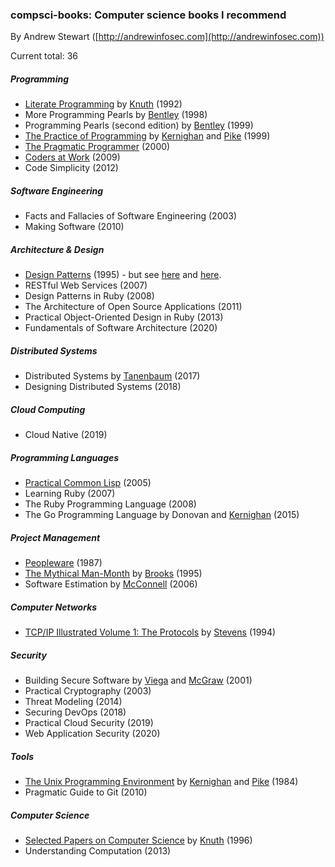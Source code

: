 
### compsci-books: Computer science books I recommend

By Andrew Stewart ([http://andrewinfosec.com](http://andrewinfosec.com))

Current total: 36

##### Programming

* [Literate Programming](https://en.wikipedia.org/wiki/Literate_programming) by [Knuth](https://en.wikipedia.org/wiki/Donald_Knuth) (1992)
* More Programming Pearls by [Bentley](https://en.wikipedia.org/wiki/Jon_Bentley_(computer_scientist)) (1998)
* Programming Pearls (second edition) by [Bentley](https://en.wikipedia.org/wiki/Jon_Bentley_(computer_scientist)) (1999)
* [The Practice of Programming](https://en.wikipedia.org/wiki/The_Practice_of_Programming) by [Kernighan](https://en.wikipedia.org/wiki/Brian_Kernighan) and [Pike](https://en.wikipedia.org/wiki/Rob_Pike) (1999)
* [The Pragmatic Programmer](https://en.wikipedia.org/wiki/The_Pragmatic_Programmer) (2000)
* [Coders at Work](https://en.wikipedia.org/wiki/Coders_at_work) (2009)
* Code Simplicity (2012)

##### Software Engineering

* Facts and Fallacies of Software Engineering (2003)
* Making Software (2010)

##### Architecture & Design

* [Design Patterns](https://en.wikipedia.org/wiki/Design_Patterns) (1995) - but see [here](http://norvig.com/design-patterns) and [here](https://groups.google.com/forum/m/#!msg/golang-nuts/3fOIZ1VLn1o/GeE1z5qUA6YJ).
* RESTful Web Services (2007)
* Design Patterns in Ruby (2008)
* The Architecture of Open Source Applications (2011)
* Practical Object-Oriented Design in Ruby (2013)
* Fundamentals of Software Architecture (2020)

##### Distributed Systems

* Distributed Systems by [Tanenbaum](https://en.wikipedia.org/wiki/Andrew_S._Tanenbaum) (2017)
* Designing Distributed Systems (2018)

##### Cloud Computing

* Cloud Native (2019)

##### Programming Languages

* [Practical Common Lisp](https://en.wikipedia.org/wiki/Practical_Common_Lisp) (2005)
* Learning Ruby (2007)
* The Ruby Programming Language (2008)
* The Go Programming Language by Donovan and [Kernighan](https://en.wikipedia.org/wiki/Brian_Kernighan) (2015)

##### Project Management

* [Peopleware](https://en.wikipedia.org/wiki/Peopleware:_Productive_Projects_and_Teams) (1987)
* [The Mythical Man-Month](https://en.wikipedia.org/wiki/The_Mythical_Man-Month) by [Brooks](https://en.wikipedia.org/wiki/Fred_Brooks) (1995)
* Software Estimation by [McConnell](https://en.wikipedia.org/wiki/Steve_McConnell) (2006)

##### Computer Networks

* [TCP/IP Illustrated Volume 1: The Protocols](https://en.wikipedia.org/wiki/TCP/IP_Illustrated) by [Stevens](https://en.wikipedia.org/wiki/W._Richard_Stevens) (1994)

##### Security

* Building Secure Software by [Viega](https://en.wikipedia.org/wiki/John_Viega) and [McGraw](https://en.wikipedia.org/wiki/Gary_McGraw) (2001)
* Practical Cryptography (2003)
* Threat Modeling (2014)
* Securing DevOps (2018)
* Practical Cloud Security (2019)
* Web Application Security (2020)

##### Tools

* [The Unix Programming Environment](https://en.wikipedia.org/wiki/The_Unix_Programming_Environment) by [Kernighan](https://en.wikipedia.org/wiki/Brian_Kernighan) and [Pike](https://en.wikipedia.org/wiki/Rob_Pike) (1984)
* Pragmatic Guide to Git (2010)

##### Computer Science

* [Selected Papers on Computer Science](https://en.wikipedia.org/wiki/Selected_papers_series_of_Knuth) by [Knuth](https://en.wikipedia.org/wiki/Donald_Knuth) (1996)
* Understanding Computation (2013)

